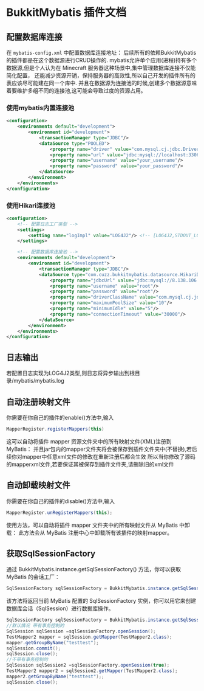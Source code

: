 # BukkitMybatis 插件文档

## 配置数据库连接

在 `mybatis-config.xml` 中配置数据库连接地址：
后续所有的依赖BukkitMybatis的插件都是在这个数据源进行CRUD操作的.
mybatis允许单个应用(进程)持有多个数据源,但是个人认为在 Minecraft 服务器这种场景中,集中管理数据库连接不仅能简化配置，
还能减少资源开销，保持服务器的高效性,所以自己开发的插件所有的表应该尽可能建在同一个库中.
并且在数据源为连接池的时候,创建多个数据源意味着要维护多组不同的连接池,这可能会导致过度的资源占用。



### 使用mybatis内置连接池
```xml
<configuration>
    <environments default="development">
        <environment id="development">
            <transactionManager type="JDBC"/>
            <dataSource type="POOLED">
                <property name="driver" value="com.mysql.cj.jdbc.Driver"/>
                <property name="url" value="jdbc:mysql://localhost:3306/your_database?useSSL=false"/>
                <property name="username" value="your_username"/>
                <property name="password" value="your_password"/>
            </dataSource>
        </environment>
    </environments>
</configuration>
 ```

### 使用Hikari连接池
```xml
<configuration>
    <!-- 配置日志工厂类型 -->
    <settings>
        <setting name="logImpl" value="LOG4J2"/> <!-- [LOG4J2,STDOUT_LOGGING] -->
    </settings>

    <!-- 配置数据库连接池 -->
    <environments default="development">
        <environment id="development">
            <transactionManager type="JDBC"/>
            <dataSource type="com.cuzz.bukkitmybatis.datasource.HikariDataSourceFactory">
                <property name="jdbcUrl" value="jdbc:mysql://8.138.106.163:3306/electric_dispatch"/>
                <property name="username" value="root"/>
                <property name="password" value="root"/>
                <property name="driverClassName" value="com.mysql.cj.jdbc.Driver"/>
                <property name="maximumPoolSize" value="10"/>
                <property name="minimumIdle" value="5"/>
                <property name="connectionTimeout" value="30000"/>
            </dataSource>
        </environment>
    </environments>
</configuration>
 ```
## 日志输出
若配置日志实现为LOG4J2类型,则日志将异步输出到根目录/mybatis/mybatis.log

## 自动注册映射文件

你需要在你自己的插件的enable()方法中,输入
```java
MapperRegister.registerMappers(this)
```
这可以自动将插件 mapper 资源文件夹中的所有映射文件(XML)注册到 MyBatis：
并且jar包内的mapper文件夹将会被保存到插件文件夹中(不替换),若后续你对mapper中任意xml文件的修改在重新注册后都会生效
所以当你修改了源码的mapperxml文件,若要保证其被保存到插件文件夹,请删除旧的xml文件

## 自动卸载映射文件

你需要在你自己的插件的disable()方法中,输入
```java
MapperRegister.unRegisterMappers(this);
```

使用方法，可以自动将插件 mapper 文件夹中的所有映射文件从 MyBatis 中卸载：
此方法会从 MyBatis 注册中心中卸载所有该插件的映射mapper。


## 获取SqlSessionFactory

通过 BukkitMybatis.instance.getSqlSessionFactory() 方法，你可以获取 MyBatis 的会话工厂：
```java
SqlSessionFactory sqlSessionFactory = BukkitMybatis.instance.getSqlSessionFactory();
```
该方法将返回当前 MyBatis 配置的 SqlSessionFactory 实例，你可以用它来创建数据库会话（SqlSession）进行数据库操作。

```java
SqlSessionFactory sqlSessionFactory = BukkitMybatis.instance.getSqlSessionFactory();
//默认情况 带有事务控制的
SqlSession sqlSession =sqlSessionFactory.openSession();
TestMapper2 mapper = sqlSession.getMapper(TestMapper2.class);
mapper.getGroupByName("testtest");
sqlSession.commit();
sqlSession.close();
//不带有事务控制的
SqlSession sqlSession2 =sqlSessionFactory.openSession(true);
TestMapper2 mapper2 = sqlSession2.getMapper(TestMapper2.class);
mapper2.getGroupByName("testtest");;
sqlSession.close();
```

